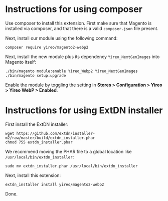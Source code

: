 # Instructions for using composer
Use composer to install this extension. First make sure that Magento is installed via composer, and that there is a valid `composer.json` file present.

Next, install our module using the following command:

    composer require yireo/magento2-webp2

Next, install the new module plus its dependency `Yireo_NextGenImages` into Magento itself:

    ./bin/magento module:enable Yireo_Webp2 Yireo_NextGenImages
    ./bin/magento setup:upgrade

Enable the module by toggling the setting in **Stores > Configuration > Yireo > Yireo WebP > Enabled**.

# Instructions for using ExtDN installer
First install the ExtDN installer:

	wget https://github.com/extdn/installer-m2/raw/master/build/extdn_installer.phar
	chmod 755 extdn_installer.phar 

We recommend moving the PHAR file to a global location like `/usr/local/bin/extdn_installer`:

    sudo mv extdn_installer.phar /usr/local/bin/extdn_installer

Next, install this extension:

	extdn_installer install yireo/magento2-webp2

Done.

